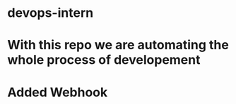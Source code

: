 # devops-intern
# With this repo we are automating the whole process of developement
# Added Webhook
